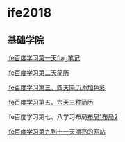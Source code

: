 # ife2018
## 基础学院

[ife百度学习第一天flag笔记](https://betrayalfan.github.io/Maifan/2018/05/10/ife%E7%AC%94%E8%AE%B01_%E5%B0%8F%E8%AF%95%E7%89%9B%E5%88%80/)

[ife百度学习第二天简历](https://betrayalfan.github.io/ife2018/day_02/html/index.html)

[ife百度学习第三、四天简历添加色彩](https://betrayalfan.github.io/ife2018/day_03/html/index.html)

[ife百度学习第五、六天三种简历](https://betrayalfan.github.io/ife2018/day_04/html/index.html)

ife百度学习第七、八学习布局[布局1](https://betrayalfan.github.io/ife2018/day_07/html/index1.html)[布局2](https://betrayalfan.github.io/ife2018/day_07/html/index2.html)

[ife百度学习第九到十一天漂亮的网站](https://betrayalfan.github.io/ife2018/day_09/html/index.html)
[]()
[]()
[]()
